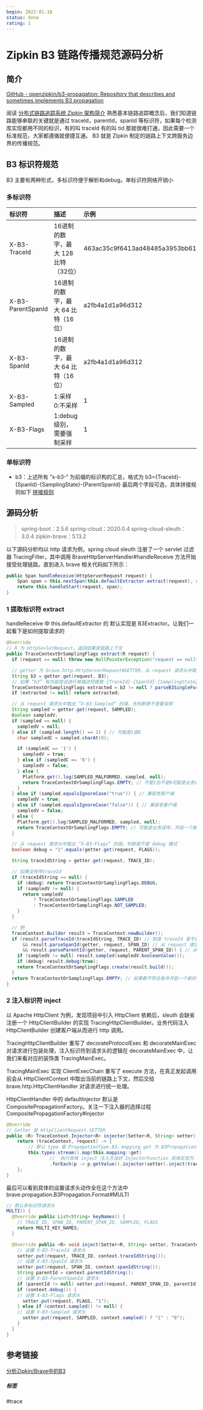 ```yaml
---
begin: 2022-01-18
status: done
rating: 1
---
```


# Zipkin B3 链路传播规范源码分析
## 简介
[GitHub - openzipkin/b3-propagation: Repository that describes and sometimes implements B3 propagation](https://github.com/openzipkin/b3-propagation)

阅读 [分布式链路追踪系统 Zipkin 架构简介](https://juejin.cn/post/7054206638382645278) 熟悉基本链路追踪概念后，我们知道链路能够串联的关键就是通过 traceId，parentId，spanId 等标识符，如果每个检测库实现都用不同的标识，有的叫 traceId 有的叫 tid 那就很难打通，因此需要一个标准规范，大家都遵循就便捷互通。
B3 就是 ZIpkin 制定的链路上下文跨服务边界的传播规范。

## B3 标识符规范

B3 主要有两种形式，多标识符便于解析和debug。单标识符网络开销小

### 多标识符

| 标识符 | 描述 | 示例 |
|:------ |:---- |:---- |
|    X-B3-TraceId    | 16进制的数字，最大 128 比特（32位） | 463ac35c9f6413ad48485a3953bb6124 |
|    X-B3-ParentSpanId    | 16进制的数字，最大 64 比特（16位） | a2fb4a1d1a96d312 |
|    X-B3-SpanId    | 16进制的数字，最大 64 比特（16位） | a2fb4a1d1a96d312 |
|    X-B3-Sampled    | 1:采样 0:不采样 | 1 |
|    X-B3-Flags    | 1:debug级别，需要强制采样 | 1 |


### 单标识符
- b3：上述所有 ”x-b3-“ 为前缀的标识构的汇总，格式为 b3={TraceId}-{SpanId}-{SamplingState}-{ParentSpanId} 最后两个字段可选，具体拼接规则如下 [拼接规则](https://github.com/openzipkin/b3-propagation#single-header)

## 源码分析

> spring-boot：2.5.6
> spring-cloud：2020.0.4
> spring-cloud-sleuth：3.0.4
> zipkin-brave：5.13.2

以下源码分析均以 http 请求为例，spring cloud sleuth 注册了一个 servlet 过滤器 TracingFilter，其中调用 BraveHttpServerHandler#handleReceive 方法开始接受处理链路。直到进入 brave 相关代码如下所示：
```java
public Span handleReceive(HttpServerRequest request) {
	Span span = this.nextSpan(this.defaultExtractor.extract(request), request);
	return this.handleStart(request, span);
}
```

### 1 提取标识符 extract
handleReceive 中 this.defaultExtractor 的 默认实现是 B3Extractor。让我们一起看下是如何提取请求的

```java
@Override 
// R 为 HttpSevletRequest，返回结果是链路上下文
public TraceContextOrSamplingFlags extract(R request) {
  if (request == null) throw new NullPointerException("request == null");

  // getter 为 brave.http.HttpServerRequest#GETTER，从 request 请求头中取出 “b3” 的值
  String b3 = getter.get(request, B3);
  // 如果 “b3” 有内容尝试进行单描述符提取 {TraceId}-{SpanId}-{SamplingState}-{ParentSpanId}
  TraceContextOrSamplingFlags extracted = b3 != null ? parseB3SingleFormat(b3) : null;
  if (extracted != null) return extracted;

  // 从 request 请求头中取出 ”X-B3-Sampled“ 的值，先判断是不是要采样
  String sampled = getter.get(request, SAMPLED);
  Boolean sampledV;
  if (sampled == null) {
	sampledV = null;
  } else if (sampled.length() == 1) { // 可能是1或0
	char sampledC = sampled.charAt(0);

	if (sampledC == '1') {
	  sampledV = true;
	} else if (sampledC == '0') {
	  sampledV = false;
	} else {
	  Platform.get().log(SAMPLED_MALFORMED, sampled, null);
	  return TraceContextOrSamplingFlags.EMPTY; // 不是1也不是0可能是业务误传，开启一个新的空链路
	}
  } else if (sampled.equalsIgnoreCase("true")) { // 兼容老客户端
	sampledV = true;
  } else if (sampled.equalsIgnoreCase("false")) { // 兼容老客户端
	sampledV = false;
  } else {
	Platform.get().log(SAMPLED_MALFORMED, sampled, null);
	return TraceContextOrSamplingFlags.EMPTY; // 可能是业务误传，开启一个新的空链路上下文
  }

  // 从 request 请求头中取出 ”X-B3-Flags“ 的值，判断是不是 debug 模式
  boolean debug = "1".equals(getter.get(request, FLAGS));

  String traceIdString = getter.get(request, TRACE_ID);

  // 如果没有传traceId
  if (traceIdString == null) {
	if (debug) return TraceContextOrSamplingFlags.DEBUG;
	if (sampledV != null) {
	  return sampledV
		  ? TraceContextOrSamplingFlags.SAMPLED
		  : TraceContextOrSamplingFlags.NOT_SAMPLED;
	}
  }

  // 把 
  TraceContext.Builder result = TraceContext.newBuilder();
  if (result.parseTraceId(traceIdString, TRACE_ID) // 检查 traceId 是不是 32 字符以内
	  && result.parseSpanId(getter, request, SPAN_ID) // 从 request 请求头中取出 ”X-B3-SpanId“ 的值，并检查是不是 16 字符以内
	  && result.parseParentId(getter, request, PARENT_SPAN_ID)) { // 从 request 请求头中取出 ”X-B3-ParentSpanId“ 的值，并检查是不是 16 字符以内
	if (sampledV != null) result.sampled(sampledV.booleanValue());
	if (debug) result.debug(true);
	return TraceContextOrSamplingFlags.create(result.build());
  }
  return TraceContextOrSamplingFlags.EMPTY; // 如果都不符合条件开启一个新的空链路上下文
}

```

### 2 注入标识符 inject
以 Apache HttpClient 为例，发现项目中引入 HttpClient 依赖后，sleuth 会缺省注册一个 HttpClientBuilder 的实现 TracingHttpClientBuilder。业务代码注入 HttpClientBuilder 创建客户端从而进行 http 调用。

TracingHttpClientBuilder 重写了 decorateProtocolExec 和 decorateMainExec 对请求进行包装处理，注入标识符到请求头的逻辑在 decorateMainExec 中，让我们来看对应的装饰类 TracingMainExec。

TracingMainExec 实现 ClientExecChain 重写了 execute 方法，在真正发起调用前会从 HttpClientContext 中取出当前的链路上下文，然后交给 brave.http.HttpClientHandler 对请求进行统一处理。

HttpClientHandler 中的 defaultInjector 默认是 CompositePropagationFactory。关注一下注入器的选择过程 CompositePropagationFactory#injector

```java
@Override
// Setter 是 HttpClientRequest.SETTER
public <R> TraceContext.Injector<R> injector(Setter<R, String> setter) {
	return (traceContext, request) -> {
		// 默认 type 是 PropagationType.B3。mapping get 为 B3Propagation。
		this.types.stream().map(this.mapping::get)
				//  执行具体 inject 注入方法的 InjectorFunction 具体实现为 brave.propagation.B3Propagation.Format#MULTI
				.forEach(p -> p.getValue().injector(setter).inject(traceContext, request));
	};
}
```

最后可以看到具体的设置请求头动作全在这个方法中 brave.propagation.B3Propagation.Format#MULTI

```java
// 默认多标识符请求头
MULTI() {
  @Override public List<String> keyNames() {
	// TRACE_ID, SPAN_ID, PARENT_SPAN_ID, SAMPLED, FLAGS
	return MULTI_KEY_NAMES;
  }

  @Override public <R> void inject(Setter<R, String> setter, TraceContext context, R request) {
	// 设置 X-B3-TraceId 请求头
	setter.put(request, TRACE_ID, context.traceIdString());
	// 设置 X-B3-SpanId 请求头
	setter.put(request, SPAN_ID, context.spanIdString());
	String parentId = context.parentIdString();
	// 设置 X-B3-ParentSpanId 请求头
	if (parentId != null) setter.put(request, PARENT_SPAN_ID, parentId);
	if (context.debug()) {
	// 设置 X-B3-Flags 请求头
	  setter.put(request, FLAGS, "1");
	} else if (context.sampled() != null) {
	// 设置 X-B3-Sampled 请求头
	  setter.put(request, SAMPLED, context.sampled() ? "1" : "0");
	}
  }
}
```



## 参考链接

[分析Zipkin/Brave中的B3](http://www.360doc.com/content/21/0111/14/39821762_956315245.shtml)

##### 标签
#trace 